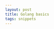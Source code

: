 ```yaml
---
layout: post
title: Golang basics
tags: snippets
---
```


<script src="https://gist.github.com/selimslab/a5e594199b9a346a3c9ec90e769183d5.js"></script>